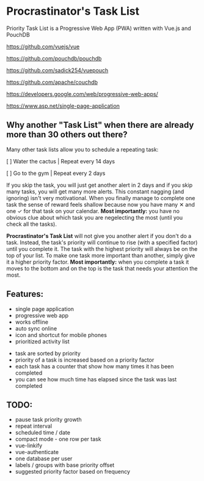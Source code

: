 # Procrastinator's Task List

Priority Task List is a Progressive Web App (PWA) written with Vue.js and PouchDB

https://github.com/vuejs/vue

https://github.com/pouchdb/pouchdb

https://github.com/sadick254/vuepouch

https://github.com/apache/couchdb

https://developers.google.com/web/progressive-web-apps/

https://www.asp.net/single-page-application

## Why another "Task List" when there are already more than 30 others out there?

Many other task lists allow you to schedule a repeating task:

[ ] Water the cactus | Repeat every 14 days

[ ] Go to the gym | Repeat every 2 days

If you skip the task, you will just get another alert in 2 days and if you skip many tasks, you will get many more alerts. This constant nagging (and ignoring) isn't very motivational. When you finally manage to complete one task the sense of reward feels shallow because now you have many ✕ and one ✓ for that task on your calendar. **Most importantly:** you have no obvious clue about which task you are negelecting the most (until you check all the tasks).

**Procrastinator's Task List** will not give you another alert if you don't do a task. Instead, the task's priority will continue to rise (with a specified factor) until you complete it. The task with the highest priority will always be on the top of your list. To make one task more important than another, simply give it a higher priority factor. **Most importantly:** when you complete a task it moves to the bottom and on the top is the task that needs your attention the most.

## Features:

- single page application
- progressive web app
- works offline
- auto sync online
- icon and shortcut for mobile phones
- prioritized activity list
<!-- -->
- task are sorted by priority
- priority of a task is increased based on a priority factor
- each task has a counter that show how many times it has been completed
- you can see how much time has elapsed since the task was last completed

## TODO:

- pause task priority growth
- repeat interval
- scheduled time / date
- compact mode - one row per task
- vue-linkify
- vue-authenticate
- one database per user
- labels / groups with base priority offset
- suggested priority factor based on frequency